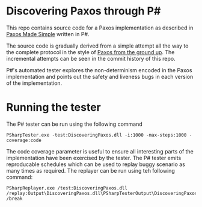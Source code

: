 
# Discovering Paxos through P&#35;

This repo contains source code for a Paxos implementation as described in [Paxos Made Simple](https://lamport.azurewebsites.net/pubs/paxos-simple.pdf) written in P#.

The source code is gradually derived from a simple attempt all the way to the complete protocol in the style of [Paxos from the ground up](http://imnaseer.net/paxos-from-the-ground-up.html). The incremental attempts can be seen in the commit history of this repo.

P#'s automated tester explores the non-determinism encoded in the Paxos implementation and points out the safety and liveness bugs in each version of the implementation.

# Running the tester

The P# tester can be run using the following command

```
PSharpTester.exe -test:DiscoveringPaxos.dll -i:1000 -max-steps:1000 -coverage:code
```

The code coverage parameter is useful to ensure all interesting parts of the implementation have been exercised by the tester. The P# tester emits reproducable schedules which can be used to replay buggy scenario as many times as required. The replayer can be run using teh following command:

```
PSharpReplayer.exe /test:DiscoveringPaxos.dll /replay:Output\DiscoveringPaxos.dll\PSharpTesterOutput\DiscoveringPaxos_0_0.schedule /break
```

